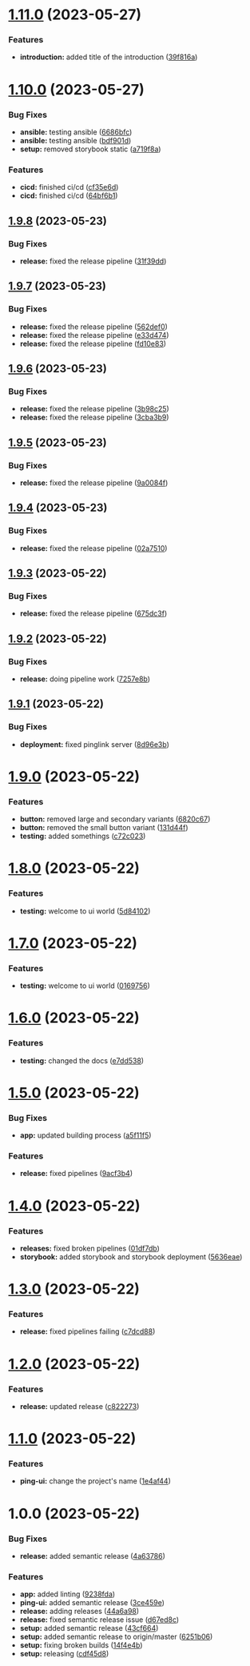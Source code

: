 # [1.11.0](https://github.com/JoshuaKeys/ping-ui/compare/v1.10.0...v1.11.0) (2023-05-27)


### Features

* **introduction:** added title of the introduction ([39f816a](https://github.com/JoshuaKeys/ping-ui/commit/39f816afa9863696bcc11080a5a9b6758aacfe1e))

# [1.10.0](https://github.com/JoshuaKeys/ping-ui/compare/v1.9.8...v1.10.0) (2023-05-27)


### Bug Fixes

* **ansible:** testing ansible ([6686bfc](https://github.com/JoshuaKeys/ping-ui/commit/6686bfc88f9f69f84851a4e398255c53875013d1))
* **ansible:** testing ansible ([bdf901d](https://github.com/JoshuaKeys/ping-ui/commit/bdf901d231a5947750af38301cf779c728b79092))
* **setup:** removed storybook static ([a719f8a](https://github.com/JoshuaKeys/ping-ui/commit/a719f8af17cd26ecafe795750ce5f39d3638f0b1))


### Features

* **cicd:** finished ci/cd ([cf35e6d](https://github.com/JoshuaKeys/ping-ui/commit/cf35e6d78bdfa20e96d0d6489ff72e183b81ebd1))
* **cicd:** finished ci/cd ([64bf6b1](https://github.com/JoshuaKeys/ping-ui/commit/64bf6b1a58bb5d9840789a2662b1b1bf2cceb477))

## [1.9.8](https://github.com/JoshuaKeys/ping-ui/compare/v1.9.7...v1.9.8) (2023-05-23)


### Bug Fixes

* **release:** fixed the release pipeline ([31f39dd](https://github.com/JoshuaKeys/ping-ui/commit/31f39dd7966cc1e5112180aa63aebe081bf3e7b5))

## [1.9.7](https://github.com/JoshuaKeys/ping-ui/compare/v1.9.6...v1.9.7) (2023-05-23)


### Bug Fixes

* **release:** fixed the release pipeline ([562def0](https://github.com/JoshuaKeys/ping-ui/commit/562def09e4c73f598759064c7563c3287c4abc54))
* **release:** fixed the release pipeline ([e33d474](https://github.com/JoshuaKeys/ping-ui/commit/e33d474fbc0683aac01bdda01be427450f6dc866))
* **release:** fixed the release pipeline ([fd10e83](https://github.com/JoshuaKeys/ping-ui/commit/fd10e83b3b79868589f12b15fb9bd030af83d793))

## [1.9.6](https://github.com/JoshuaKeys/ping-ui/compare/v1.9.5...v1.9.6) (2023-05-23)


### Bug Fixes

* **release:** fixed the release pipeline ([3b98c25](https://github.com/JoshuaKeys/ping-ui/commit/3b98c255386b41c8ca14f7893ef6f022700e0922))
* **release:** fixed the release pipeline ([3cba3b9](https://github.com/JoshuaKeys/ping-ui/commit/3cba3b9dbd4a7463f42e78406bace2396140f94c))

## [1.9.5](https://github.com/JoshuaKeys/ping-ui/compare/v1.9.4...v1.9.5) (2023-05-23)


### Bug Fixes

* **release:** fixed the release pipeline ([9a0084f](https://github.com/JoshuaKeys/ping-ui/commit/9a0084f92cb82ca2b33e3bb9b90636558b6a5763))

## [1.9.4](https://github.com/JoshuaKeys/ping-ui/compare/v1.9.3...v1.9.4) (2023-05-23)


### Bug Fixes

* **release:** fixed the release pipeline ([02a7510](https://github.com/JoshuaKeys/ping-ui/commit/02a7510dba874eec1c2aaa4181bee4fda66eb886))

## [1.9.3](https://github.com/JoshuaKeys/ping-ui/compare/v1.9.2...v1.9.3) (2023-05-22)


### Bug Fixes

* **release:** fixed the release pipeline ([675dc3f](https://github.com/JoshuaKeys/ping-ui/commit/675dc3f1e3da2fe8221bed86acea258b5dd85963))

## [1.9.2](https://github.com/JoshuaKeys/ping-ui/compare/v1.9.1...v1.9.2) (2023-05-22)


### Bug Fixes

* **release:** doing pipeline work ([7257e8b](https://github.com/JoshuaKeys/ping-ui/commit/7257e8ba11c4f3391102bac674153a330ccc04f7))

## [1.9.1](https://github.com/JoshuaKeys/ping-ui/compare/v1.9.0...v1.9.1) (2023-05-22)


### Bug Fixes

* **deployment:** fixed pinglink server ([8d96e3b](https://github.com/JoshuaKeys/ping-ui/commit/8d96e3b4696e30edd65dac639bfd342de9887c0a))

# [1.9.0](https://github.com/JoshuaKeys/ping-ui/compare/v1.8.0...v1.9.0) (2023-05-22)


### Features

* **button:** removed large and secondary variants ([6820c67](https://github.com/JoshuaKeys/ping-ui/commit/6820c67b967ba8e3e3b25d39d559aad430355f45))
* **button:** removed the small button variant ([131d44f](https://github.com/JoshuaKeys/ping-ui/commit/131d44f047b428ac2418f5866ac5d329c1367cbe))
* **testing:** added somethings ([c72c023](https://github.com/JoshuaKeys/ping-ui/commit/c72c02399ece912346c7d60fa7ffca7eb6ed4e7b))

# [1.8.0](https://github.com/JoshuaKeys/ping-ui/compare/v1.7.0...v1.8.0) (2023-05-22)


### Features

* **testing:** welcome to ui world ([5d84102](https://github.com/JoshuaKeys/ping-ui/commit/5d84102571173754642b77f95984f43c31d88203))

# [1.7.0](https://github.com/JoshuaKeys/ping-ui/compare/v1.6.0...v1.7.0) (2023-05-22)


### Features

* **testing:** welcome to ui world ([0169756](https://github.com/JoshuaKeys/ping-ui/commit/0169756a14a18b3d2e226bbf964c78fa667840a5))

# [1.6.0](https://github.com/JoshuaKeys/ping-ui/compare/v1.5.0...v1.6.0) (2023-05-22)


### Features

* **testing:** changed the docs ([e7dd538](https://github.com/JoshuaKeys/ping-ui/commit/e7dd538cc0c0d2bce2e3c0c3ee65ef58ea20780b))

# [1.5.0](https://github.com/JoshuaKeys/ping-ui/compare/v1.4.0...v1.5.0) (2023-05-22)


### Bug Fixes

* **app:** updated building process ([a5f11f5](https://github.com/JoshuaKeys/ping-ui/commit/a5f11f567f5902f0b9a38316e01f81483efa1850))


### Features

* **release:** fixed pipelines ([9acf3b4](https://github.com/JoshuaKeys/ping-ui/commit/9acf3b472967ec2f2dac31e4375ce853d076480b))

# [1.4.0](https://github.com/JoshuaKeys/ping-ui/compare/v1.3.0...v1.4.0) (2023-05-22)


### Features

* **releases:** fixed broken pipelines ([01df7db](https://github.com/JoshuaKeys/ping-ui/commit/01df7dbf89309b79ff61fae05f82194a6b6a0ce5))
* **storybook:** added storybook and storybook deployment ([5636eae](https://github.com/JoshuaKeys/ping-ui/commit/5636eaeeabb9b40198b7e5b234893943b2ab86b9))

# [1.3.0](https://github.com/JoshuaKeys/ping-ui/compare/v1.2.0...v1.3.0) (2023-05-22)


### Features

* **release:** fixed pipelines failing ([c7dcd88](https://github.com/JoshuaKeys/ping-ui/commit/c7dcd8866a392e7c8d2a177908e620403de96a29))

# [1.2.0](https://github.com/JoshuaKeys/ping-ui/compare/v1.1.0...v1.2.0) (2023-05-22)


### Features

* **release:** updated release ([c822273](https://github.com/JoshuaKeys/ping-ui/commit/c822273039bc4632d26f6ed14e9e7d54ebbaa9f7))

# [1.1.0](https://github.com/JoshuaKeys/ping-ui/compare/v1.0.0...v1.1.0) (2023-05-22)


### Features

* **ping-ui:** change the project's name ([1e4af44](https://github.com/JoshuaKeys/ping-ui/commit/1e4af44d942d66811f2cd12ef2f3a000392883e1))

# 1.0.0 (2023-05-22)


### Bug Fixes

* **release:** added semantic release ([4a63786](https://github.com/JoshuaKeys/ping-ui/commit/4a63786bf7257448acc9edd21ab05072fd0e2885))


### Features

* **app:** added linting ([9238fda](https://github.com/JoshuaKeys/ping-ui/commit/9238fda2a16cdd8e076f403e9d9676e0005618bf))
* **ping-ui:** added semantic release ([3ce459e](https://github.com/JoshuaKeys/ping-ui/commit/3ce459e698fcb4f9bc4071d7f3443d7051a4a4d5))
* **release:** adding releases ([44a6a98](https://github.com/JoshuaKeys/ping-ui/commit/44a6a988ce91d19e0a1d7eedae1bb665825a6f57))
* **release:** fixed semantic release issue ([d67ed8c](https://github.com/JoshuaKeys/ping-ui/commit/d67ed8ca4c05e2c1d5657e558232caacf82be87c))
* **setup:** added semantic release ([43cf664](https://github.com/JoshuaKeys/ping-ui/commit/43cf664b88db1377d32c379885f7f13eec053753))
* **setup:** added semantic release to origin/master ([6251b06](https://github.com/JoshuaKeys/ping-ui/commit/6251b062c67a93d9a9c1675d3c91ef8069c11e5f))
* **setup:** fixing broken builds ([14f4e4b](https://github.com/JoshuaKeys/ping-ui/commit/14f4e4bd8e286c6a4adc53b8705f0668c576d703))
* **setup:** releasing ([cdf45d8](https://github.com/JoshuaKeys/ping-ui/commit/cdf45d86f9b2299f41664ff3afaa43bb451f9e2f))
